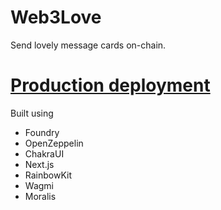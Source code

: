 # Web3Love

Send lovely message cards on-chain.

# [Production deployment](https://web3love.vercel.app)


Built using
- Foundry
- OpenZeppelin
- ChakraUI
- Next.js
- RainbowKit
- Wagmi
- Moralis
